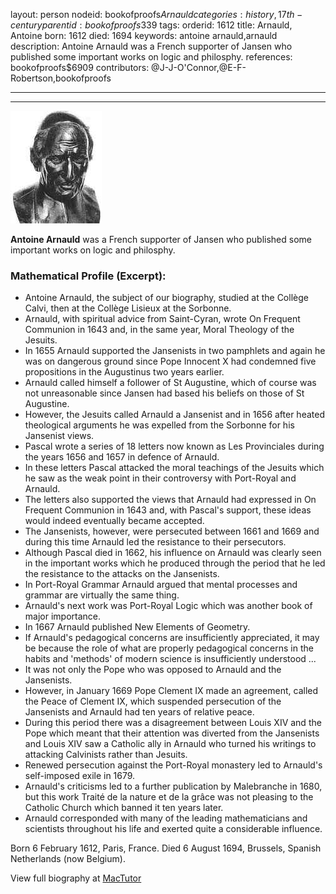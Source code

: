 layout: person
nodeid: bookofproofs$Arnauld
categories: history,17th-century
parentid: bookofproofs$339
tags: 
orderid: 1612
title: Arnauld, Antoine
born: 1612
died: 1694
keywords: antoine arnauld,arnauld
description: Antoine Arnauld was a French supporter of Jansen who published some important works on logic and philosphy.
references: bookofproofs$6909
contributors: @J-J-O'Connor,@E-F-Robertson,bookofproofs

---



---

![Arnauld.jpg](https://github.com/bookofproofs/bookofproofs.github.io/blob/main/_sources/_assets/images/portraits/Arnauld.jpg?raw=true)

**Antoine Arnauld** was a French supporter of Jansen who published some important works on logic and philosphy.

### Mathematical Profile (Excerpt):
* Antoine Arnauld, the subject of our biography, studied at the Collège Calvi, then at the Collège Lisieux at the Sorbonne.
* Arnauld, with spiritual advice from Saint-Cyran, wrote On Frequent Communion in 1643 and, in the same year, Moral Theology of the Jesuits.
* In 1655 Arnauld supported the Jansenists in two pamphlets and again he was on dangerous ground since Pope Innocent X had condemned five propositions in the Augustinus two years earlier.
* Arnauld called himself a follower of St Augustine, which of course was not unreasonable since Jansen had based his beliefs on those of St Augustine.
* However, the Jesuits called Arnauld a Jansenist and in 1656 after heated theological arguments he was expelled from the Sorbonne for his Jansenist views.
* Pascal wrote a series of 18 letters now known as Les Provinciales during the years 1656 and 1657 in defence of Arnauld.
* In these letters Pascal attacked the moral teachings of the Jesuits which he saw as the weak point in their controversy with Port-Royal and Arnauld.
* The letters also supported the views that Arnauld had expressed in On Frequent Communion in 1643 and, with Pascal's support, these ideas would indeed eventually became accepted.
* The Jansenists, however, were persecuted between 1661 and 1669 and during this time Arnauld led the resistance to their persecutors.
* Although Pascal died in 1662, his influence on Arnauld was clearly seen in the important works which he produced through the period that he led the resistance to the attacks on the Jansenists.
* In Port-Royal Grammar Arnauld argued that mental processes and grammar are virtually the same thing.
* Arnauld's next work was Port-Royal Logic which was another book of major importance.
* In 1667 Arnauld published New Elements of Geometry.
* If Arnauld's pedagogical concerns are insufficiently appreciated, it may be because the role of what are properly pedagogical concerns in the habits and 'methods' of modern science is insufficiently understood ...
* It was not only the Pope who was opposed to Arnauld and the Jansenists.
* However, in January 1669 Pope Clement IX made an agreement, called the Peace of Clement IX, which suspended persecution of the Jansenists and Arnauld had ten years of relative peace.
* During this period there was a disagreement between Louis XIV and the Pope which meant that their attention was diverted from the Jansenists and Louis XIV saw a Catholic ally in Arnauld who turned his writings to attacking Calvinists rather than Jesuits.
* Renewed persecution against the Port-Royal monastery led to Arnauld's self-imposed exile in 1679.
* Arnauld's criticisms led to a further publication by Malebranche in 1680, but this work Traité de la nature et de la grâce was not pleasing to the Catholic Church which banned it ten years later.
* Arnauld corresponded with many of the leading mathematicians and scientists throughout his life and exerted quite a considerable influence.

Born 6 February 1612, Paris, France. Died 6 August 1694, Brussels, Spanish Netherlands (now Belgium).

View full biography at [MacTutor](https://mathshistory.st-andrews.ac.uk/Biographies/Arnauld/)
